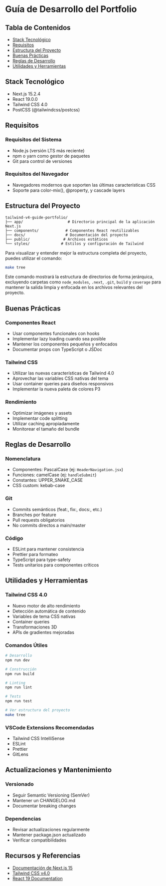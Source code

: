 # Guía de Desarrollo del Portfolio

## Tabla de Contenidos
- [Stack Tecnológico](#stack-tecnológico)
- [Requisitos](#requisitos)
- [Estructura del Proyecto](#estructura-del-proyecto)
- [Buenas Prácticas](#buenas-prácticas)
- [Reglas de Desarrollo](#reglas-de-desarrollo)
- [Utilidades y Herramientas](#utilidades-y-herramientas)

## Stack Tecnológico
- Next.js 15.2.4
- React 19.0.0
- Tailwind CSS 4.0
- PostCSS (@tailwindcss/postcss)

## Requisitos

### Requisitos del Sistema
- Node.js (versión LTS más reciente)
- npm o yarn como gestor de paquetes
- Git para control de versiones

### Requisitos del Navegador
- Navegadores modernos que soporten las últimas características CSS
- Soporte para color-mix(), @property, y cascade layers

## Estructura del Proyecto
```
tailwind-v4-guide-portfolio/
├── app/                    # Directorio principal de la aplicación Next.js
├── components/            # Componentes React reutilizables
├── docs/                  # Documentación del proyecto
├── public/               # Archivos estáticos
└── styles/              # Estilos y configuración de Tailwind
```

Para visualizar y entender mejor la estructura completa del proyecto, puedes utilizar el comando:

```bash
make tree
```

Este comando mostrará la estructura de directorios de forma jerárquica, excluyendo carpetas como `node_modules`, `.next`, `.git`, `build` y `coverage` para mantener la salida limpia y enfocada en los archivos relevantes del proyecto.

## Buenas Prácticas

### Componentes React
- Usar componentes funcionales con hooks
- Implementar lazy loading cuando sea posible
- Mantener los componentes pequeños y enfocados
- Documentar props con TypeScript o JSDoc

### Tailwind CSS
- Utilizar las nuevas características de Tailwind 4.0
- Aprovechar las variables CSS nativas del tema
- Usar container queries para diseños responsivos
- Implementar la nueva paleta de colores P3

### Rendimiento
- Optimizar imágenes y assets
- Implementar code splitting
- Utilizar caching apropiadamente
- Monitorear el tamaño del bundle

## Reglas de Desarrollo

### Nomenclatura
- Componentes: PascalCase (ej: `HeaderNavigation.jsx`)
- Funciones: camelCase (ej: `handleSubmit`)
- Constantes: UPPER_SNAKE_CASE
- CSS custom: kebab-case

### Git
- Commits semánticos (feat:, fix:, docs:, etc.)
- Branches por feature
- Pull requests obligatorios
- No commits directos a main/master

### Código
- ESLint para mantener consistencia
- Prettier para formateo
- TypeScript para type-safety
- Tests unitarios para componentes críticos

## Utilidades y Herramientas

### Tailwind CSS 4.0
- Nuevo motor de alto rendimiento
- Detección automática de contenido
- Variables de tema CSS nativas
- Container queries
- Transformaciones 3D
- APIs de gradientes mejoradas

### Comandos Útiles
```bash
# Desarrollo
npm run dev

# Construcción
npm run build

# Linting
npm run lint

# Tests
npm run test

# Ver estructura del proyecto
make tree
```

### VSCode Extensions Recomendadas
- Tailwind CSS IntelliSense
- ESLint
- Prettier
- GitLens

## Actualizaciones y Mantenimiento

### Versionado
- Seguir Semantic Versioning (SemVer)
- Mantener un CHANGELOG.md
- Documentar breaking changes

### Dependencias
- Revisar actualizaciones regularmente
- Mantener package.json actualizado
- Verificar compatibilidades

## Recursos y Referencias
- [Documentación de Next.js 15](https://nextjs.org/docs)
- [Tailwind CSS v4.0](https://tailwindcss.com/docs)
- [React 19 Documentation](https://react.dev/docs)